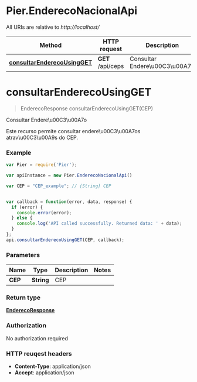 # Pier.EnderecoNacionalApi

All URIs are relative to *http://localhost/*

Method | HTTP request | Description
------------- | ------------- | -------------
[**consultarEnderecoUsingGET**](EnderecoNacionalApi.md#consultarEnderecoUsingGET) | **GET** /api/ceps | Consultar Endere\u00C3\u00A7o


<a name="consultarEnderecoUsingGET"></a>
# **consultarEnderecoUsingGET**
> EnderecoResponse consultarEnderecoUsingGET(CEP)

Consultar Endere\u00C3\u00A7o

Este recurso permite consultar endere\u00C3\u00A7os atrav\u00C3\u00A9s do CEP.

### Example
```javascript
var Pier = require('Pier');

var apiInstance = new Pier.EnderecoNacionalApi()

var CEP = "CEP_example"; // {String} CEP


var callback = function(error, data, response) {
  if (error) {
    console.error(error);
  } else {
    console.log('API called successfully. Returned data: ' + data);
  }
};
api.consultarEnderecoUsingGET(CEP, callback);
```

### Parameters

Name | Type | Description  | Notes
------------- | ------------- | ------------- | -------------
 **CEP** | **String**| CEP | 

### Return type

[**EnderecoResponse**](EnderecoResponse.md)

### Authorization

No authorization required

### HTTP reuqest headers

 - **Content-Type**: application/json
 - **Accept**: application/json

